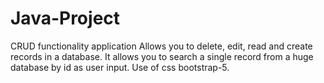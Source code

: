 # Java-Project
CRUD functionality application 
Allows you to delete, edit, read and create records in a database.
It allows you to search a single record from a huge database by id as user input.
Use of css bootstrap-5.
